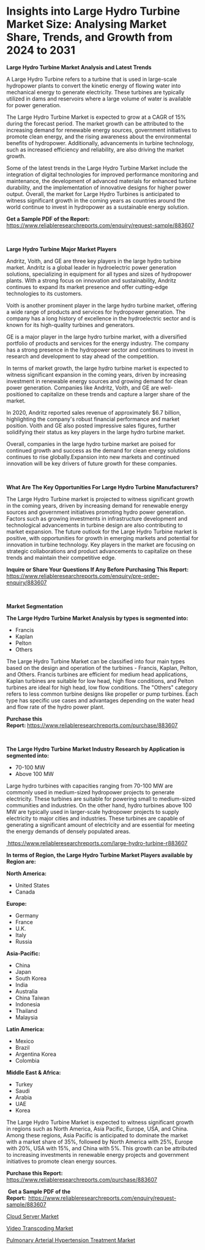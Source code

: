 <p><h1>Insights into Large Hydro Turbine Market Size: Analysing Market Share, Trends, and Growth from 2024 to 2031</h1></p><p><strong>Large Hydro Turbine Market Analysis and Latest Trends</strong></p>
<p><p>A Large Hydro Turbine refers to a turbine that is used in large-scale hydropower plants to convert the kinetic energy of flowing water into mechanical energy to generate electricity. These turbines are typically utilized in dams and reservoirs where a large volume of water is available for power generation.</p><p>The Large Hydro Turbine Market is expected to grow at a CAGR of 15% during the forecast period. The market growth can be attributed to the increasing demand for renewable energy sources, government initiatives to promote clean energy, and the rising awareness about the environmental benefits of hydropower. Additionally, advancements in turbine technology, such as increased efficiency and reliability, are also driving the market growth.</p><p>Some of the latest trends in the Large Hydro Turbine Market include the integration of digital technologies for improved performance monitoring and maintenance, the development of advanced materials for enhanced turbine durability, and the implementation of innovative designs for higher power output. Overall, the market for Large Hydro Turbines is anticipated to witness significant growth in the coming years as countries around the world continue to invest in hydropower as a sustainable energy solution.</p></p>
<p><strong>Get a Sample PDF of the Report:&nbsp;</strong> <a href="https://www.reliableresearchreports.com/enquiry/request-sample/883607">https://www.reliableresearchreports.com/enquiry/request-sample/883607</a></p>
<p>&nbsp;</p>
<p><strong>Large Hydro Turbine Major Market Players</strong></p>
<p><p>Andritz, Voith, and GE are three key players in the large hydro turbine market. Andritz is a global leader in hydroelectric power generation solutions, specializing in equipment for all types and sizes of hydropower plants. With a strong focus on innovation and sustainability, Andritz continues to expand its market presence and offer cutting-edge technologies to its customers.</p><p>Voith is another prominent player in the large hydro turbine market, offering a wide range of products and services for hydropower generation. The company has a long history of excellence in the hydroelectric sector and is known for its high-quality turbines and generators.</p><p>GE is a major player in the large hydro turbine market, with a diversified portfolio of products and services for the energy industry. The company has a strong presence in the hydropower sector and continues to invest in research and development to stay ahead of the competition.</p><p>In terms of market growth, the large hydro turbine market is expected to witness significant expansion in the coming years, driven by increasing investment in renewable energy sources and growing demand for clean power generation. Companies like Andritz, Voith, and GE are well-positioned to capitalize on these trends and capture a larger share of the market.</p><p>In 2020, Andritz reported sales revenue of approximately $6.7 billion, highlighting the company's robust financial performance and market position. Voith and GE also posted impressive sales figures, further solidifying their status as key players in the large hydro turbine market.</p><p>Overall, companies in the large hydro turbine market are poised for continued growth and success as the demand for clean energy solutions continues to rise globally.Expansion into new markets and continued innovation will be key drivers of future growth for these companies.</p></p>
<p>&nbsp;</p>
<p><strong>What Are The Key Opportunities For Large Hydro Turbine Manufacturers?</strong></p>
<p><p>The Large Hydro Turbine market is projected to witness significant growth in the coming years, driven by increasing demand for renewable energy sources and government initiatives promoting hydro power generation. Factors such as growing investments in infrastructure development and technological advancements in turbine design are also contributing to market expansion. The future outlook for the Large Hydro Turbine market is positive, with opportunities for growth in emerging markets and potential for innovation in turbine technology. Key players in the market are focusing on strategic collaborations and product advancements to capitalize on these trends and maintain their competitive edge.</p></p>
<p><strong>Inquire or Share Your Questions If Any Before Purchasing This Report:</strong> <a href="https://www.reliableresearchreports.com/enquiry/pre-order-enquiry/883607">https://www.reliableresearchreports.com/enquiry/pre-order-enquiry/883607</a></p>
<p>&nbsp;</p>
<p><strong>Market Segmentation</strong></p>
<p><strong>The Large Hydro Turbine Market Analysis by types is segmented into:</strong></p>
<p><ul><li>Francis</li><li>Kaplan</li><li>Pelton</li><li>Others</li></ul></p>
<p><p>The Large Hydro Turbine Market can be classified into four main types based on the design and operation of the turbines - Francis, Kaplan, Pelton, and Others. Francis turbines are efficient for medium head applications, Kaplan turbines are suitable for low head, high flow conditions, and Pelton turbines are ideal for high head, low flow conditions. The "Others" category refers to less common turbine designs like propeller or pump turbines. Each type has specific use cases and advantages depending on the water head and flow rate of the hydro power plant.</p></p>
<p><strong>Purchase this Report:&nbsp;</strong><a href="https://www.reliableresearchreports.com/purchase/883607">https://www.reliableresearchreports.com/purchase/883607</a></p>
<p>&nbsp;</p>
<p><strong>The Large Hydro Turbine Market Industry Research by Application is segmented into:</strong></p>
<p><ul><li>70-100 MW</li><li>Above 100 MW</li></ul></p>
<p><p>Large hydro turbines with capacities ranging from 70-100 MW are commonly used in medium-sized hydropower projects to generate electricity. These turbines are suitable for powering small to medium-sized communities and industries. On the other hand, hydro turbines above 100 MW are typically used in larger-scale hydropower projects to supply electricity to major cities and industries. These turbines are capable of generating a significant amount of electricity and are essential for meeting the energy demands of densely populated areas.</p></p>
<p><a href="https://www.reliableresearchreports.com/large-hydro-turbine-r883607">&nbsp;https://www.reliableresearchreports.com/large-hydro-turbine-r883607</a></p>
<p><strong>In terms of Region, the Large Hydro Turbine Market Players available by Region are:</strong></p>
<p>
    <p> <strong> North America: </strong>
        <ul>
            <li>United States</li>
            <li>Canada</li>
        </ul>
        </p> 
    <p> <strong> Europe: </strong>
        <ul>
            <li>Germany</li>
            <li>France</li>
            <li>U.K.</li>
            <li>Italy</li>
            <li>Russia</li>
        </ul>
        </p> 
    <p> <strong> Asia-Pacific: </strong>
        <ul>
            <li>China</li>
            <li>Japan</li>
            <li>South Korea</li>
            <li>India</li>
            <li>Australia</li>
            <li>China Taiwan</li>
            <li>Indonesia</li>
            <li>Thailand</li>
            <li>Malaysia</li>
        </ul>
        </p> 
    <p> <strong> Latin America: </strong>
        <ul>
            <li>Mexico</li>
            <li>Brazil</li>
            <li>Argentina Korea</li>
            <li>Colombia</li>
        </ul>
        </p> 
    <p> <strong> Middle East & Africa: </strong>
        <ul>
            <li>Turkey</li>
            <li>Saudi</li>
            <li>Arabia</li>
            <li>UAE</li>
            <li>Korea</li>
        </ul>
    </p>
    </p>
<p><p>The Large Hydro Turbine Market is expected to witness significant growth in regions such as North America, Asia Pacific, Europe, USA, and China. Among these regions, Asia Pacific is anticipated to dominate the market with a market share of 35%, followed by North America with 25%, Europe with 20%, USA with 15%, and China with 5%. This growth can be attributed to increasing investments in renewable energy projects and government initiatives to promote clean energy sources.</p></p>
<p><strong>Purchase this Report: </strong><a href="https://www.reliableresearchreports.com/purchase/883607">https://www.reliableresearchreports.com/purchase/883607</a></p>
<p>&nbsp;<strong>Get a Sample PDF of the Report:&nbsp;&nbsp;</strong><a href="https://www.reliableresearchreports.com/enquiry/request-sample/883607">https://www.reliableresearchreports.com/enquiry/request-sample/883607</a></p>
<p><strong></strong></p>
<p><p><a href="https://rainy-horn-d69.notion.site/Cloud-Server-Market-Size-CAGR-Trends-2024-2030-9545f9f851e44115af0b4b82db9bbb1e">Cloud Server Market</a></p><p><a href="https://woozy-pyroraptor-a1f.notion.site/Video-Transcoding-Market-The-Key-To-Successful-Business-Strategy-Forecast-Till-2031-ccdf9f4e96894970a8ad1be45f0fcd5d">Video Transcoding Market</a></p><p><a href="https://angry-finch-aaf.notion.site/Decoding-Pulmonary-Arterial-Hypertension-Treatment-Market-Metrics-Market-Share-Trends-and-Growth--8221803711984139a53fd6e6853bf9e0">Pulmonary Arterial Hypertension Treatment Market</a></p></p>